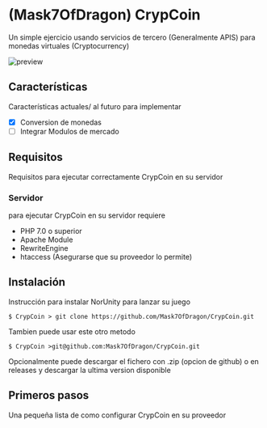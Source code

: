 # (Mask7OfDragon) CrypCoin

Un simple ejercicio usando servicios de tercero (Generalmente APIS) para monedas virtuales (Cryptocurrency)

![preview](https://i.imgur.com/9Pi4a0U.jpg)


## Características
Características actuales/ al futuro para implementar

- [x] Conversion de monedas
- [ ] Integrar Modulos de mercado

## Requisitos
Requisitos para ejecutar correctamente CrypCoin en su servidor 

### Servidor
para ejecutar CrypCoin en su servidor requiere 

- PHP 7.0 o superior
- Apache Module
- RewriteEngine
- htaccess (Asegurarse que su proveedor lo permite)

## Instalación
Instrucción para instalar NorUnity para lanzar su juego

```
$ CrypCoin > git clone https://github.com/Mask7OfDragon/CrypCoin.git
```

Tambien puede usar este otro metodo

```
$ CrypCoin >git@github.com:Mask7OfDragon/CrypCoin.git
```

Opcionalmente puede descargar el fichero con .zip (opcion de github) o en releases y descargar la ultima version disponible

## Primeros pasos
Una pequeña lista de como configurar CrypCoin en su proveedor
